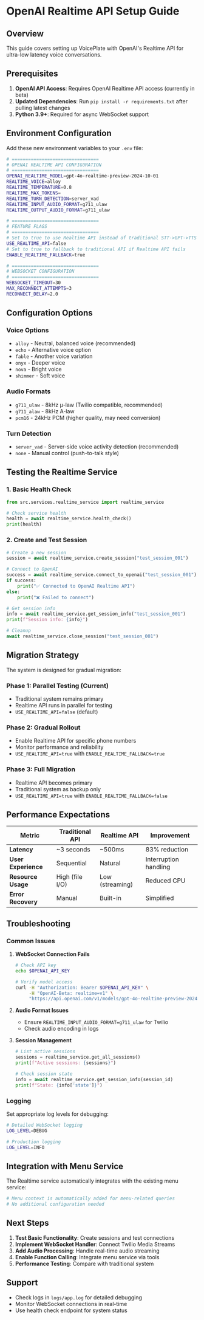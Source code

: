 # OpenAI Realtime API Setup Guide

## Overview

This guide covers setting up VoicePlate with OpenAI's Realtime API for ultra-low latency voice conversations.

## Prerequisites

1. **OpenAI API Access**: Requires OpenAI Realtime API access (currently in beta)
2. **Updated Dependencies**: Run `pip install -r requirements.txt` after pulling latest changes
3. **Python 3.9+**: Required for async WebSocket support

## Environment Configuration

Add these new environment variables to your `.env` file:

```bash
# ================================
# OPENAI REALTIME API CONFIGURATION
# ================================
OPENAI_REALTIME_MODEL=gpt-4o-realtime-preview-2024-10-01
REALTIME_VOICE=alloy
REALTIME_TEMPERATURE=0.8
REALTIME_MAX_TOKENS=
REALTIME_TURN_DETECTION=server_vad
REALTIME_INPUT_AUDIO_FORMAT=g711_ulaw
REALTIME_OUTPUT_AUDIO_FORMAT=g711_ulaw

# ================================
# FEATURE FLAGS
# ================================
# Set to true to use Realtime API instead of traditional STT->GPT->TTS
USE_REALTIME_API=false
# Set to true to fallback to traditional API if Realtime API fails
ENABLE_REALTIME_FALLBACK=true

# ================================
# WEBSOCKET CONFIGURATION
# ================================
WEBSOCKET_TIMEOUT=30
MAX_RECONNECT_ATTEMPTS=3
RECONNECT_DELAY=2.0
```

## Configuration Options

### Voice Options
- `alloy` - Neutral, balanced voice (recommended)
- `echo` - Alternative voice option  
- `fable` - Another voice variation
- `onyx` - Deeper voice
- `nova` - Bright voice
- `shimmer` - Soft voice

### Audio Formats
- `g711_ulaw` - 8kHz μ-law (Twilio compatible, recommended)
- `g711_alaw` - 8kHz A-law
- `pcm16` - 24kHz PCM (higher quality, may need conversion)

### Turn Detection
- `server_vad` - Server-side voice activity detection (recommended)
- `none` - Manual control (push-to-talk style)

## Testing the Realtime Service

### 1. Basic Health Check

```python
from src.services.realtime_service import realtime_service

# Check service health
health = await realtime_service.health_check()
print(health)
```

### 2. Create and Test Session

```python
# Create a new session
session = await realtime_service.create_session("test_session_001")

# Connect to OpenAI
success = await realtime_service.connect_to_openai("test_session_001")
if success:
    print("✅ Connected to OpenAI Realtime API")
else:
    print("❌ Failed to connect")

# Get session info
info = await realtime_service.get_session_info("test_session_001")
print(f"Session info: {info}")

# Cleanup
await realtime_service.close_session("test_session_001")
```

## Migration Strategy

The system is designed for gradual migration:

### Phase 1: Parallel Testing (Current)
- Traditional system remains primary
- Realtime API runs in parallel for testing
- `USE_REALTIME_API=false` (default)

### Phase 2: Gradual Rollout
- Enable Realtime API for specific phone numbers
- Monitor performance and reliability
- `USE_REALTIME_API=true` with `ENABLE_REALTIME_FALLBACK=true`

### Phase 3: Full Migration
- Realtime API becomes primary
- Traditional system as backup only
- `USE_REALTIME_API=true` with `ENABLE_REALTIME_FALLBACK=false`

## Performance Expectations

| Metric | Traditional API | Realtime API | Improvement |
|--------|----------------|--------------|-------------|
| **Latency** | ~3 seconds | ~500ms | 83% reduction |
| **User Experience** | Sequential | Natural | Interruption handling |
| **Resource Usage** | High (file I/O) | Low (streaming) | Reduced CPU |
| **Error Recovery** | Manual | Built-in | Simplified |

## Troubleshooting

### Common Issues

1. **WebSocket Connection Fails**
   ```bash
   # Check API key
   echo $OPENAI_API_KEY
   
   # Verify model access
   curl -H "Authorization: Bearer $OPENAI_API_KEY" \
        -H "OpenAI-Beta: realtime=v1" \
        "https://api.openai.com/v1/models/gpt-4o-realtime-preview-2024-10-01"
   ```

2. **Audio Format Issues**
   - Ensure `REALTIME_INPUT_AUDIO_FORMAT=g711_ulaw` for Twilio
   - Check audio encoding in logs

3. **Session Management**
   ```python
   # List active sessions
   sessions = realtime_service.get_all_sessions()
   print(f"Active sessions: {sessions}")
   
   # Check session state
   info = await realtime_service.get_session_info(session_id)
   print(f"State: {info['state']}")
   ```

### Logging

Set appropriate log levels for debugging:

```bash
# Detailed WebSocket logging
LOG_LEVEL=DEBUG

# Production logging
LOG_LEVEL=INFO
```

## Integration with Menu Service

The Realtime service automatically integrates with the existing menu service:

```python
# Menu context is automatically added for menu-related queries
# No additional configuration needed
```

## Next Steps

1. **Test Basic Functionality**: Create sessions and test connections
2. **Implement WebSocket Handler**: Connect Twilio Media Streams
3. **Add Audio Processing**: Handle real-time audio streaming
4. **Enable Function Calling**: Integrate menu service via tools
5. **Performance Testing**: Compare with traditional system

## Support

- Check logs in `logs/app.log` for detailed debugging
- Monitor WebSocket connections in real-time
- Use health check endpoint for system status 